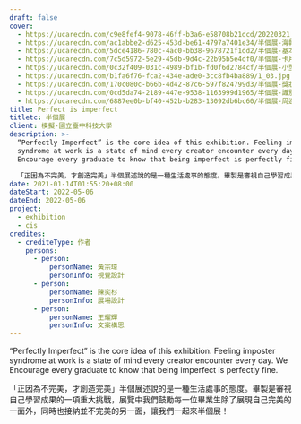 ```yaml
---
draft: false
cover:
  - https://ucarecdn.com/c9e8fef4-9078-46ff-b3a6-e58708b21dcd/20220321_v6-0-0_半個展基本系統_3D化_宗瑋-04.jpg
  - https://ucarecdn.com/ac1abbe2-d625-453d-be61-4797a7401e34/半個展-海報視覺.jpg
  - https://ucarecdn.com/5dce4186-780c-4ac0-bb38-9678721f1dd2/半個展-基本系統.jpg
  - https://ucarecdn.com/7c5d5972-5e29-45db-9d4c-22b95b5e4df0/半個展-卡片.png
  - https://ucarecdn.com/0c32f409-031c-4989-bf1b-fd0f6d2784cf/半個展-小型周邊.png
  - https://ucarecdn.com/b1fa6f76-fca2-434e-ade0-3cc8fb4ba889/1_03.jpg
  - https://ucarecdn.com/170c080c-b66b-4d42-87c6-597f824799d3/半個展-獎狀與感謝狀.png
  - https://ucarecdn.com/0cd5da74-2189-447e-9538-1163999d1965/半個展-識別證.png
  - https://ucarecdn.com/6887ee0b-bf40-452b-b283-13092db6bc60/半個展-周邊綜合.png
title: Perfect is imperfect
titletc: 半個展
client: 模擬-國立臺中科技大學
description: >-
  “Perfectly Imperfect” is the core idea of this exhibition. Feeling imposter
  syndrome at work is a state of mind every creator encounter every day. We
  Encourage every graduate to know that being imperfect is perfectly fine.

  「正因為不完美，才創造完美」半個展述說的是一種生活處事的態度。畢製是審視自己學習成果的一項重大挑戰，展覽中我們鼓勵每一位畢業生除了展現自己完美的一面外，同時也接納並不完美的另一面，讓我們一起來半個展！
date: 2021-01-14T01:55:20+08:00
dateStart: 2022-05-06
dateEnd: 2022-05-06
project:
  - exhibition
  - cis
credites:
  - crediteType: 作者
    persons:
      - person:
          personName: 黃宗瑋
          personInfo: 視覺設計
      - person:
          personName: 陳奕杉
          personInfo: 展場設計
      - person:
          personName: 王耀輝
          personInfo: 文案構思
---
```

“Perfectly Imperfect” is the core idea of this exhibition. Feeling imposter syndrome at work is a state of mind every creator encounter every day. We Encourage every graduate to know that being imperfect is perfectly fine.

「正因為不完美，才創造完美」半個展述說的是一種生活處事的態度。畢製是審視自己學習成果的一項重大挑戰，展覽中我們鼓勵每一位畢業生除了展現自己完美的一面外，同時也接納並不完美的另一面，讓我們一起來半個展！